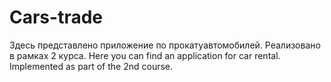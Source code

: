 # Cars-trade
Здесь представлено приложение по прокатуавтомобилей. Реализовано в рамках 2 курса.
Here you can find an application for car rental. Implemented as part of the 2nd course.
